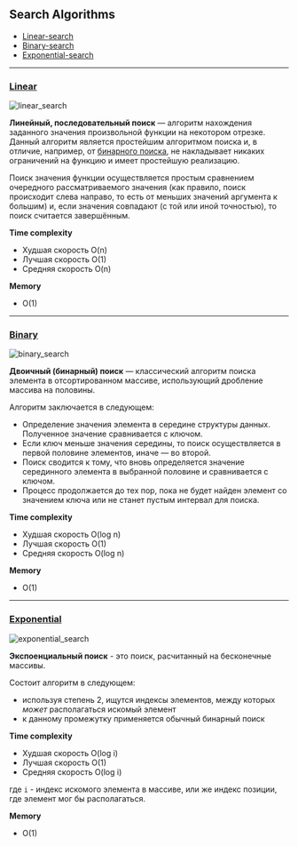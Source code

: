 ## Search Algorithms

* [Linear-search](#linear)
* [Binary-search](#binary)
* [Exponential-search](#exponential)

* * *

[<h3 id="linear">Linear</h3>](./linear_search.rs)

![linear_search][linear_image]

**Линейный, последовательный поиск** — алгоритм нахождения заданного значения произвольной функции на некотором отрезке. Данный алгоритм является простейшим алгоритмом поиска и, в отличие, например, от [бинарного поиска](#binary), не накладывает никаких ограничений на функцию и имеет простейшую реализацию. 

Поиск значения функции осуществляется простым сравнением очередного рассматриваемого значения (как правило, поиск происходит слева направо, то есть от меньших значений аргумента к большим) и, если значения совпадают (с той или иной точностью), то поиск считается завершённым.

__Time complexity__
* Худшая скорость O(n)
* Лучшая скорость O(1)
* Средняя скорость O(n)

__Memory__
* O(1)

* * *

[<h3 id="binary">Binary</h3>](./binary_search.rs)

![binary_search][binary_image]

**Двоичный (бинарный) поиск** — классический алгоритм поиска элемента в отсортированном массиве, использующий дробление массива на половины.

Алгоритм заключается в следующем:
* Определение значения элемента в середине структуры данных. Полученное значение сравнивается с ключом.
* Если ключ меньше значения середины, то поиск осуществляется в первой половине элементов, иначе — во второй.
* Поиск сводится к тому, что вновь определяется значение серединного элемента в выбранной половине и сравнивается с ключом.
* Процесс продолжается до тех пор, пока не будет найден элемент со значением ключа или не станет пустым интервал для поиска.

__Time complexity__
* Худшая скорость O(log n)
* Лучшая скорость O(1)
* Средняя скорость O(log n)

__Memory__
* O(1)

* * *

[<h3 id="exponential">Exponential</h3>](./exponential_search.rs)

![exponential_search][exponential_image]

**Экспоенциальный поиск** - это поиск, расчитанный на бесконечные массивы.

Состоит алгоритм в следующем:
* используя степень 2, ищутся индексы элементов, между которых _может_ располагаться искомый элемент
* к данному промежутку применяется обычный бинарный поиск

__Time complexity__
* Худшая скорость O(log i)
* Лучшая скорость O(1)
* Средняя скорость O(log i)

где `i` - индекс искомого элемента в массиве, или же индекс позиции, где элемент мог бы располагаться.

__Memory__
* O(1)

<!--
IMAGE_ID
-->

[linear_image]: https://camo.githubusercontent.com/5cfe6f9610708af79ad630ab47faf788eb600b6dfe543903492675780aecc11d/68747470733a2f2f7777772e7475746f7269616c73706f696e742e636f6d2f646174615f737472756374757265735f616c676f726974686d732f696d616765732f6c696e6561725f7365617263682e676966 "Linear Search"
[binary_image]: https://upload.wikimedia.org/wikipedia/commons/8/83/Binary_Search_Depiction.svg "Binary Search"
[exponential_image]: https://upload.wikimedia.org/wikipedia/commons/4/45/Exponential_search.svg "Exponential Search"

